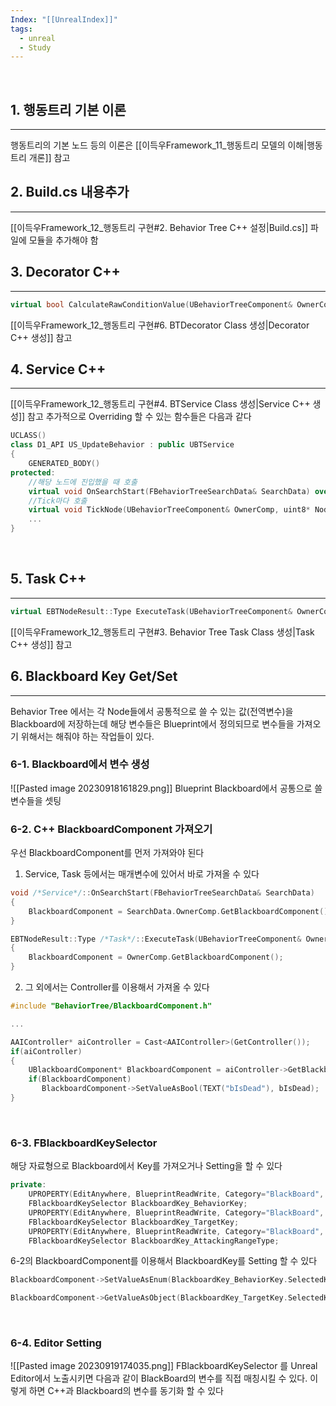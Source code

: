 ```yaml
---
Index: "[[UnrealIndex]]"
tags:
  - unreal
  - Study
---
```

   
## 1. 행동트리 기본 이론
---
행동트리의 기본 노드 등의 이론은 [[이득우Framework_11_행동트리 모델의 이해|행동트리 개론]] 참고
   
## 2. Build.cs 내용추가
---
[[이득우Framework_12_행동트리 구현#2. Behavior Tree C++ 설정|Build.cs]] 파일에 모듈을 추가해야 함
   
## 3. Decorator C++
---
```cpp
virtual bool CalculateRawConditionValue(UBehaviorTreeComponent& OwnerComp, uint8* NodeMemory) const override;
```
[[이득우Framework_12_행동트리 구현#6. BTDecorator Class 생성|Decorator C++ 생성]] 참고
   
## 4. Service C++
---
[[이득우Framework_12_행동트리 구현#4. BTService Class 생성|Service C++ 생성]] 참고
추가적으로 Overriding 할 수 있는 함수들은 다음과 같다
```cpp
UCLASS()  
class D1_API US_UpdateBehavior : public UBTService  
{  
    GENERATED_BODY()  
protected:  
	//해당 노드에 진입했을 때 호출
    virtual void OnSearchStart(FBehaviorTreeSearchData& SearchData) override;  
    //Tick마다 호출
    virtual void TickNode(UBehaviorTreeComponent& OwnerComp, uint8* NodeMemory, float DeltaSeconds) override;  
    ...
}
```
   
## 5. Task C++
---
```cpp
virtual EBTNodeResult::Type ExecuteTask(UBehaviorTreeComponent& OwnerComp, uint8* NodeMemory) override;
```
[[이득우Framework_12_행동트리 구현#3. Behavior Tree Task Class 생성|Task C++ 생성]] 참고
   
   
## 6. Blackboard Key Get/Set
---
Behavior Tree 에서는 각 Node들에서 공통적으로 쓸 수 있는 값(전역변수)을
Blackboard에 저장하는데 해당 변수들은 Blueprint에서 정의되므로
변수들을 가져오기 위해서는 해줘야 하는 작업들이 있다.
   
### 6-1. Blackboard에서 변수 생성
![[Pasted image 20230918161829.png]]
Blueprint Blackboard에서 공통으로 쓸 변수들을 셋팅
   
### 6-2. C++ BlackboardComponent 가져오기
우선 BlackboardComponent를 먼저 가져와야 된다

1. Service, Task 등에서는 매개변수에 있어서 바로 가져올 수 있다
```cpp
void /*Service*/::OnSearchStart(FBehaviorTreeSearchData& SearchData)
{
	BlackboardComponent = SearchData.OwnerComp.GetBlackboardComponent();
}
```
```cpp
EBTNodeResult::Type /*Task*/::ExecuteTask(UBehaviorTreeComponent& OwnerComp, uint8* NodeMemory)
{
	BlackboardComponent = OwnerComp.GetBlackboardComponent();
}
```

2. 그 외에서는 Controller를 이용해서 가져올 수 있다
```cpp
#include "BehaviorTree/BlackboardComponent.h"

...

AAIController* aiController = Cast<AAIController>(GetController());  
if(aiController)  
{  
    UBlackboardComponent* BlackboardComponent = aiController->GetBlackboardComponent();  
    if(BlackboardComponent)  
       BlackboardComponent->SetValueAsBool(TEXT("bIsDead"), bIsDead);  
}
```
   
   
### 6-3. FBlackboardKeySelector
해당 자료형으로 Blackboard에서 Key를 가져오거나 Setting을 할 수 있다
```cpp
private:  
    UPROPERTY(EditAnywhere, BlueprintReadWrite, Category="BlackBoard", meta=(AllowPrivateAccess="true"))  
    FBlackboardKeySelector BlackboardKey_BehaviorKey;  
    UPROPERTY(EditAnywhere, BlueprintReadWrite, Category="BlackBoard", meta=(AllowPrivateAccess="true"))  
    FBlackboardKeySelector BlackboardKey_TargetKey;  
    UPROPERTY(EditAnywhere, BlueprintReadWrite, Category="BlackBoard", meta=(AllowPrivateAccess="true"))  
    FBlackboardKeySelector BlackboardKey_AttackingRangeType;
```

6-2의 BlackboardComponent를 이용해서 BlackboardKey를 Setting 할 수 있다
```cpp
BlackboardComponent->SetValueAsEnum(BlackboardKey_BehaviorKey.SelectedKeyName, static_cast<uint8>(NewBehavior));

BlackboardComponent->GetValueAsObject(BlackboardKey_TargetKey.SelectedKeyName)
```
   
   
### 6-4. Editor Setting
![[Pasted image 20230919174035.png]]
FBlackboardKeySelector 를 Unreal Editor에서 노출시키면 다음과 같이 BlackBoard의 변수를 직접 매칭시킬 수 있다.
이렇게 하면 C++과 Blackboard의 변수를 동기화 할 수 있다
